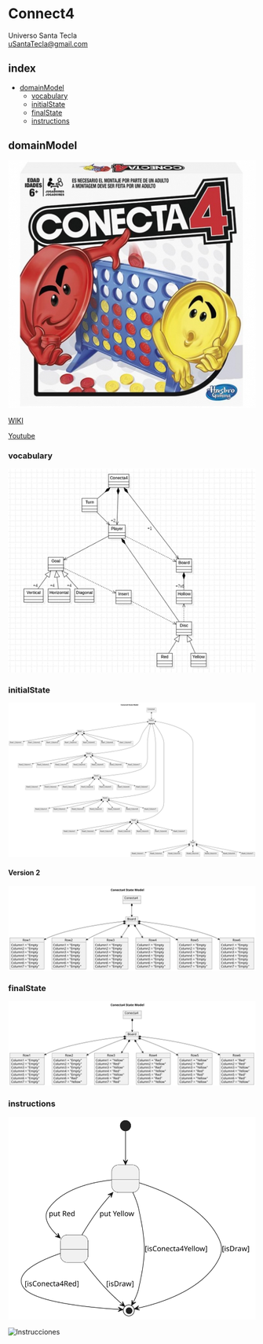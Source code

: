# Connect4
Universo Santa Tecla  
[uSantaTecla@gmail.com](mailto:uSantaTecla@gmail.com)  

## index

* [domainModel](#domainModel)  
    * [vocabulary](#vocabulary)  
    * [initialState](#initialState)  
    * [finalState](#finalState)
    * [instructions](#instructions)  

## domainModel  

![connect4](./docs/images/conecta4.jpg)  

[WIKI](https://es.wikipedia.org/wiki/Conecta_4)

[Youtube](https://www.youtube.com/watch?v=JBSbiilzg9U)
### vocabulary

![Vocabulario](./docs/images/diagrama-clases-uml-conecta4-v2.png)
  
### initialState  
  
![Estado_inicial](./docs/images/initial-state-conecta4.svg) 
#### Version 2
![Estado_inicial](./docs/images/initial-state-conecta4-v2.svg) 
  
### finalState 

![Estado_final](./docs/images/final-state-conecta4.svg)  
  
### instructions  
  
![Instrucciones](./docs/images/instructions-state-conecta4.svg)  
  
![Instrucciones]()  
